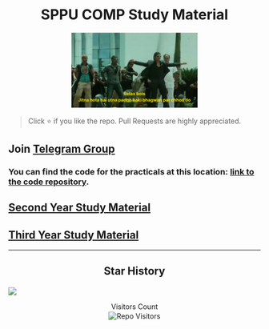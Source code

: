 <h1 align="center">SPPU COMP Study Material</h1>

<p align='center'><img width="50%" src="./meme.png"></img></p>

> Click :star: if you like the repo. Pull Requests are highly appreciated.

## Join [Telegram Group]()

### You can find the code for the practicals at this location: [link to the code repository](https://github.com/r-mahato11/SPPU_COMP_Practicals).

## [Second Year Study Material](https://github.com/r-mahato11/SPPU_COMP_Study_Material/blob/main/SE.md)

## [Third Year Study Material](https://github.com/r-mahato11/SPPU_COMP_Study_Material/blob/main/TE.md)

<hr>
<h2 align='center'>  
Star History
</h2>

<img align='center' src="https://api.star-history.com/svg?repos=r-mahato11/SPPU_COMP_Study_Material&type=Timeline)](https://star-history.com/#r-mahato11/SPPU_COMP_Study_Material&Timeline"></img>



<p align='center'>Visitors Count <br><img align="center" alt="Repo Visitors" src="https://profile-counter.glitch.me/r-mahato11/count.svg"/></p>
